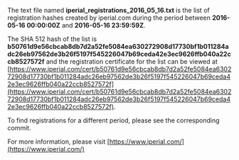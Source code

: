 The text file named **iperial_registrations_2016_05_16.txt** is the list of registration hashes created by iperial.com during the period between **2016-05-16 00:00:00Z** and **2016-05-16 23:59:59Z**.

The SHA 512 hash of the list is **b50761d9e56cbcab8db7d2a52fe5084ea630272908d17730bf1b011284adc26eb97562de3b26f5197f545226047b69ceda42e3ec9626ffb040a22ccb8527572f** and the registration certificate for the list can be viewed at [https://www.iperial.com/cert/b50761d9e56cbcab8db7d2a52fe5084ea630272908d17730bf1b011284adc26eb97562de3b26f5197f545226047b69ceda42e3ec9626ffb040a22ccb8527572f](https://www.iperial.com/cert/b50761d9e56cbcab8db7d2a52fe5084ea630272908d17730bf1b011284adc26eb97562de3b26f5197f545226047b69ceda42e3ec9626ffb040a22ccb8527572f).

To find registrations for a different period, please see the corresponding commit.

For more information, please visit [https://www.iperial.com/](https://www.iperial.com/)

